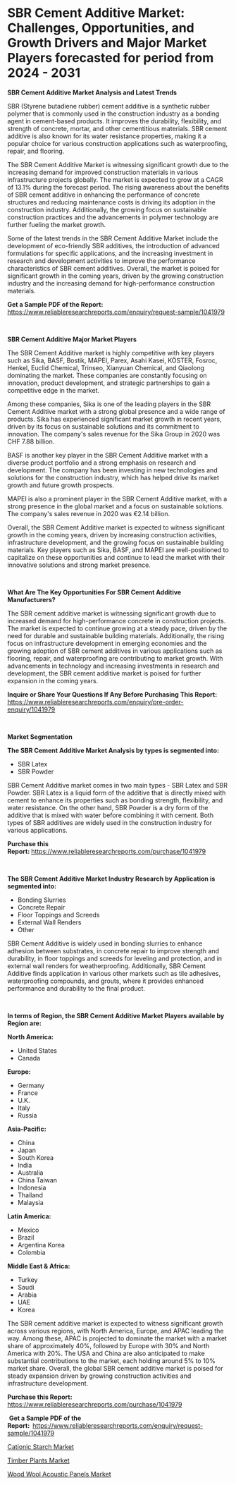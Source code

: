 <p><h1>SBR Cement Additive Market: Challenges, Opportunities, and Growth Drivers and Major Market Players forecasted for period from 2024 - 2031</h1></p><p><strong>SBR Cement Additive Market Analysis and Latest Trends</strong></p>
<p><p>SBR (Styrene butadiene rubber) cement additive is a synthetic rubber polymer that is commonly used in the construction industry as a bonding agent in cement-based products. It improves the durability, flexibility, and strength of concrete, mortar, and other cementitious materials. SBR cement additive is also known for its water resistance properties, making it a popular choice for various construction applications such as waterproofing, repair, and flooring.</p><p>The SBR Cement Additive Market is witnessing significant growth due to the increasing demand for improved construction materials in various infrastructure projects globally. The market is expected to grow at a CAGR of 13.1% during the forecast period. The rising awareness about the benefits of SBR cement additive in enhancing the performance of concrete structures and reducing maintenance costs is driving its adoption in the construction industry. Additionally, the growing focus on sustainable construction practices and the advancements in polymer technology are further fueling the market growth.</p><p>Some of the latest trends in the SBR Cement Additive Market include the development of eco-friendly SBR additives, the introduction of advanced formulations for specific applications, and the increasing investment in research and development activities to improve the performance characteristics of SBR cement additives. Overall, the market is poised for significant growth in the coming years, driven by the growing construction industry and the increasing demand for high-performance construction materials.</p></p>
<p><strong>Get a Sample PDF of the Report:&nbsp;</strong> <a href="https://www.reliableresearchreports.com/enquiry/request-sample/1041979">https://www.reliableresearchreports.com/enquiry/request-sample/1041979</a></p>
<p>&nbsp;</p>
<p><strong>SBR Cement Additive Major Market Players</strong></p>
<p><p>The SBR Cement Additive market is highly competitive with key players such as Sika, BASF, Bostik, MAPEI, Parex, Asahi Kasei, KÖSTER, Fosroc, Henkel, Euclid Chemical, Trinseo, Xianyuan Chemical, and Qiaolong dominating the market. These companies are constantly focusing on innovation, product development, and strategic partnerships to gain a competitive edge in the market.</p><p>Among these companies, Sika is one of the leading players in the SBR Cement Additive market with a strong global presence and a wide range of products. Sika has experienced significant market growth in recent years, driven by its focus on sustainable solutions and its commitment to innovation. The company's sales revenue for the Sika Group in 2020 was CHF 7.88 billion.</p><p>BASF is another key player in the SBR Cement Additive market with a diverse product portfolio and a strong emphasis on research and development. The company has been investing in new technologies and solutions for the construction industry, which has helped drive its market growth and future growth prospects.</p><p>MAPEI is also a prominent player in the SBR Cement Additive market, with a strong presence in the global market and a focus on sustainable solutions. The company's sales revenue in 2020 was €2.14 billion.</p><p>Overall, the SBR Cement Additive market is expected to witness significant growth in the coming years, driven by increasing construction activities, infrastructure development, and the growing focus on sustainable building materials. Key players such as Sika, BASF, and MAPEI are well-positioned to capitalize on these opportunities and continue to lead the market with their innovative solutions and strong market presence.</p></p>
<p>&nbsp;</p>
<p><strong>What Are The Key Opportunities For SBR Cement Additive Manufacturers?</strong></p>
<p><p>The SBR cement additive market is witnessing significant growth due to increased demand for high-performance concrete in construction projects. The market is expected to continue growing at a steady pace, driven by the need for durable and sustainable building materials. Additionally, the rising focus on infrastructure development in emerging economies and the growing adoption of SBR cement additives in various applications such as flooring, repair, and waterproofing are contributing to market growth. With advancements in technology and increasing investments in research and development, the SBR cement additive market is poised for further expansion in the coming years.</p></p>
<p><strong>Inquire or Share Your Questions If Any Before Purchasing This Report:</strong> <a href="https://www.reliableresearchreports.com/enquiry/pre-order-enquiry/1041979">https://www.reliableresearchreports.com/enquiry/pre-order-enquiry/1041979</a></p>
<p>&nbsp;</p>
<p><strong>Market Segmentation</strong></p>
<p><strong>The SBR Cement Additive Market Analysis by types is segmented into:</strong></p>
<p><ul><li>SBR Latex</li><li>SBR Powder</li></ul></p>
<p><p>SBR Cement Additive market comes in two main types - SBR Latex and SBR Powder. SBR Latex is a liquid form of the additive that is directly mixed with cement to enhance its properties such as bonding strength, flexibility, and water resistance. On the other hand, SBR Powder is a dry form of the additive that is mixed with water before combining it with cement. Both types of SBR additives are widely used in the construction industry for various applications.</p></p>
<p><strong>Purchase this Report:&nbsp;</strong><a href="https://www.reliableresearchreports.com/purchase/1041979">https://www.reliableresearchreports.com/purchase/1041979</a></p>
<p>&nbsp;</p>
<p><strong>The SBR Cement Additive Market Industry Research by Application is segmented into:</strong></p>
<p><ul><li>Bonding Slurries</li><li>Concrete Repair</li><li>Floor Toppings and Screeds</li><li>External Wall Renders</li><li>Other</li></ul></p>
<p><p>SBR Cement Additive is widely used in bonding slurries to enhance adhesion between substrates, in concrete repair to improve strength and durability, in floor toppings and screeds for leveling and protection, and in external wall renders for weatherproofing. Additionally, SBR Cement Additive finds application in various other markets such as tile adhesives, waterproofing compounds, and grouts, where it provides enhanced performance and durability to the final product.</p></p>
<p>&nbsp;</p>
<p><strong>In terms of Region, the SBR Cement Additive Market Players available by Region are:</strong></p>
<p>
    <p> <strong> North America: </strong>
        <ul>
            <li>United States</li>
            <li>Canada</li>
        </ul>
        </p> 
    <p> <strong> Europe: </strong>
        <ul>
            <li>Germany</li>
            <li>France</li>
            <li>U.K.</li>
            <li>Italy</li>
            <li>Russia</li>
        </ul>
        </p> 
    <p> <strong> Asia-Pacific: </strong>
        <ul>
            <li>China</li>
            <li>Japan</li>
            <li>South Korea</li>
            <li>India</li>
            <li>Australia</li>
            <li>China Taiwan</li>
            <li>Indonesia</li>
            <li>Thailand</li>
            <li>Malaysia</li>
        </ul>
        </p> 
    <p> <strong> Latin America: </strong>
        <ul>
            <li>Mexico</li>
            <li>Brazil</li>
            <li>Argentina Korea</li>
            <li>Colombia</li>
        </ul>
        </p> 
    <p> <strong> Middle East & Africa: </strong>
        <ul>
            <li>Turkey</li>
            <li>Saudi</li>
            <li>Arabia</li>
            <li>UAE</li>
            <li>Korea</li>
        </ul>
    </p>
    </p>
<p><p>The SBR cement additive market is expected to witness significant growth across various regions, with North America, Europe, and APAC leading the way. Among these, APAC is projected to dominate the market with a market share of approximately 40%, followed by Europe with 30% and North America with 20%. The USA and China are also anticipated to make substantial contributions to the market, each holding around 5% to 10% market share. Overall, the global SBR cement additive market is poised for steady expansion driven by growing construction activities and infrastructure development.</p></p>
<p><strong>Purchase this Report: </strong><a href="https://www.reliableresearchreports.com/purchase/1041979">https://www.reliableresearchreports.com/purchase/1041979</a></p>
<p>&nbsp;<strong>Get a Sample PDF of the Report:&nbsp;&nbsp;</strong><a href="https://www.reliableresearchreports.com/enquiry/request-sample/1041979">https://www.reliableresearchreports.com/enquiry/request-sample/1041979</a></p>
<p><strong></strong></p>
<p><p><a href="https://github.com/kufem1/Market-Research-Report-List-1/blob/main/cationic-starch-market.md">Cationic Starch Market</a></p><p><a href="https://github.com/singletonthaxterkelliehr2df/Market-Research-Report-List-1/blob/main/timber-plants-market.md">Timber Plants Market</a></p><p><a href="https://github.com/kosella/Market-Research-Report-List-2/blob/main/wood-wool-acoustic-panels-market.md">Wood Wool Acoustic Panels Market</a></p></p>